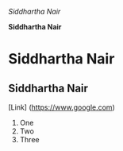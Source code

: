 *Siddhartha Nair*

**Siddhartha Nair**

# Siddhartha Nair

## Siddhartha Nair

[Link] (https://www.google.com)

1. One
2. Two
3. Three

